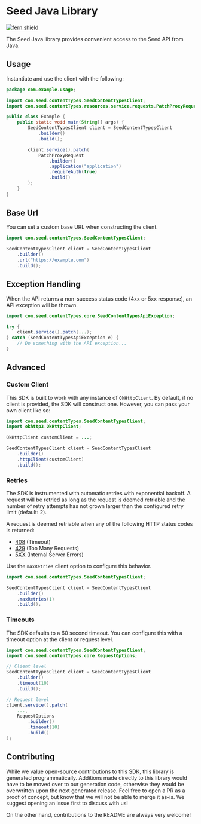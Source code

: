 # Seed Java Library

[![fern shield](https://img.shields.io/badge/%F0%9F%8C%BF-Built%20with%20Fern-brightgreen)](https://buildwithfern.com?utm_source=github&utm_medium=github&utm_campaign=readme&utm_source=Seed%2FJava)

The Seed Java library provides convenient access to the Seed API from Java.

## Usage

Instantiate and use the client with the following:

```java
package com.example.usage;

import com.seed.contentTypes.SeedContentTypesClient;
import com.seed.contentTypes.resources.service.requests.PatchProxyRequest;

public class Example {
    public static void main(String[] args) {
        SeedContentTypesClient client = SeedContentTypesClient
            .builder()
            .build();

        client.service().patch(
            PatchProxyRequest
                .builder()
                .application("application")
                .requireAuth(true)
                .build()
        );
    }
}
```

## Base Url

You can set a custom base URL when constructing the client.

```java
import com.seed.contentTypes.SeedContentTypesClient;

SeedContentTypesClient client = SeedContentTypesClient
    .builder()
    .url("https://example.com")
    .build();
```

## Exception Handling

When the API returns a non-success status code (4xx or 5xx response), an API exception will be thrown.

```java
import com.seed.contentTypes.core.SeedContentTypesApiException;

try {
    client.service().patch(...);
} catch (SeedContentTypesApiException e) {
    // Do something with the API exception...
}
```

## Advanced

### Custom Client

This SDK is built to work with any instance of `OkHttpClient`. By default, if no client is provided, the SDK will construct one. 
However, you can pass your own client like so:

```java
import com.seed.contentTypes.SeedContentTypesClient;
import okhttp3.OkHttpClient;

OkHttpClient customClient = ...;

SeedContentTypesClient client = SeedContentTypesClient
    .builder()
    .httpClient(customClient)
    .build();
```

### Retries

The SDK is instrumented with automatic retries with exponential backoff. A request will be retried as long
as the request is deemed retriable and the number of retry attempts has not grown larger than the configured
retry limit (default: 2).

A request is deemed retriable when any of the following HTTP status codes is returned:

- [408](https://developer.mozilla.org/en-US/docs/Web/HTTP/Status/408) (Timeout)
- [429](https://developer.mozilla.org/en-US/docs/Web/HTTP/Status/429) (Too Many Requests)
- [5XX](https://developer.mozilla.org/en-US/docs/Web/HTTP/Status/500) (Internal Server Errors)

Use the `maxRetries` client option to configure this behavior.

```java
import com.seed.contentTypes.SeedContentTypesClient;

SeedContentTypesClient client = SeedContentTypesClient
    .builder()
    .maxRetries(1)
    .build();
```

### Timeouts

The SDK defaults to a 60 second timeout. You can configure this with a timeout option at the client or request level.

```java
import com.seed.contentTypes.SeedContentTypesClient;
import com.seed.contentTypes.core.RequestOptions;

// Client level
SeedContentTypesClient client = SeedContentTypesClient
    .builder()
    .timeout(10)
    .build();

// Request level
client.service().patch(
    ...,
    RequestOptions
        .builder()
        .timeout(10)
        .build()
);
```

## Contributing

While we value open-source contributions to this SDK, this library is generated programmatically.
Additions made directly to this library would have to be moved over to our generation code,
otherwise they would be overwritten upon the next generated release. Feel free to open a PR as
a proof of concept, but know that we will not be able to merge it as-is. We suggest opening
an issue first to discuss with us!

On the other hand, contributions to the README are always very welcome!